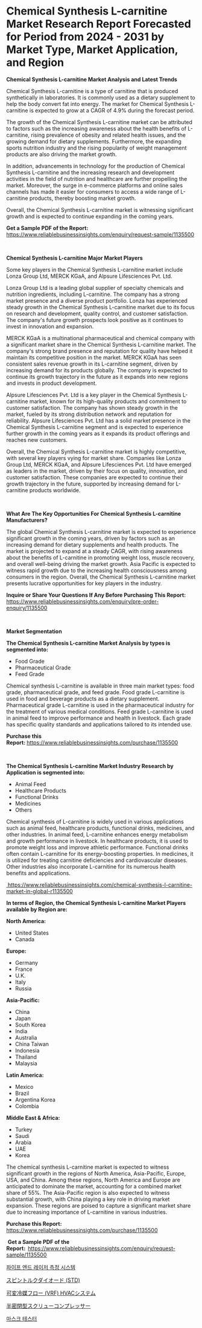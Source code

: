 <p><h1>Chemical Synthesis L-carnitine Market Research Report Forecasted for Period from 2024 -  2031 by Market Type, Market Application, and Region</h1></p><p><strong>Chemical Synthesis L-carnitine Market Analysis and Latest Trends</strong></p>
<p><p>Chemical Synthesis L-carnitine is a type of carnitine that is produced synthetically in laboratories. It is commonly used as a dietary supplement to help the body convert fat into energy. The market for Chemical Synthesis L-carnitine is expected to grow at a CAGR of 4.9% during the forecast period.</p><p>The growth of the Chemical Synthesis L-carnitine market can be attributed to factors such as the increasing awareness about the health benefits of L-carnitine, rising prevalence of obesity and related health issues, and the growing demand for dietary supplements. Furthermore, the expanding sports nutrition industry and the rising popularity of weight management products are also driving the market growth.</p><p>In addition, advancements in technology for the production of Chemical Synthesis L-carnitine and the increasing research and development activities in the field of nutrition and healthcare are further propelling the market. Moreover, the surge in e-commerce platforms and online sales channels has made it easier for consumers to access a wide range of L-carnitine products, thereby boosting market growth.</p><p>Overall, the Chemical Synthesis L-carnitine market is witnessing significant growth and is expected to continue expanding in the coming years.</p></p>
<p><strong>Get a Sample PDF of the Report:&nbsp;</strong> <a href="https://www.reliablebusinessinsights.com/enquiry/request-sample/1135500">https://www.reliablebusinessinsights.com/enquiry/request-sample/1135500</a></p>
<p>&nbsp;</p>
<p><strong>Chemical Synthesis L-carnitine Major Market Players</strong></p>
<p><p>Some key players in the Chemical Synthesis L-carnitine market include Lonza Group Ltd, MERCK KGaA, and Alpsure Lifesciences Pvt. Ltd.</p><p>Lonza Group Ltd is a leading global supplier of specialty chemicals and nutrition ingredients, including L-carnitine. The company has a strong market presence and a diverse product portfolio. Lonza has experienced steady growth in the Chemical Synthesis L-carnitine market due to its focus on research and development, quality control, and customer satisfaction. The company's future growth prospects look positive as it continues to invest in innovation and expansion.</p><p>MERCK KGaA is a multinational pharmaceutical and chemical company with a significant market share in the Chemical Synthesis L-carnitine market. The company's strong brand presence and reputation for quality have helped it maintain its competitive position in the market. MERCK KGaA has seen consistent sales revenue growth in its L-carnitine segment, driven by increasing demand for its products globally. The company is expected to continue its growth trajectory in the future as it expands into new regions and invests in product development.</p><p>Alpsure Lifesciences Pvt. Ltd is a key player in the Chemical Synthesis L-carnitine market, known for its high-quality products and commitment to customer satisfaction. The company has shown steady growth in the market, fueled by its strong distribution network and reputation for reliability. Alpsure Lifesciences Pvt. Ltd has a solid market presence in the Chemical Synthesis L-carnitine segment and is expected to experience further growth in the coming years as it expands its product offerings and reaches new customers.</p><p>Overall, the Chemical Synthesis L-carnitine market is highly competitive, with several key players vying for market share. Companies like Lonza Group Ltd, MERCK KGaA, and Alpsure Lifesciences Pvt. Ltd have emerged as leaders in the market, driven by their focus on quality, innovation, and customer satisfaction. These companies are expected to continue their growth trajectory in the future, supported by increasing demand for L-carnitine products worldwide.</p></p>
<p>&nbsp;</p>
<p><strong>What Are The Key Opportunities For Chemical Synthesis L-carnitine Manufacturers?</strong></p>
<p><p>The global Chemical Synthesis L-carnitine market is expected to experience significant growth in the coming years, driven by factors such as an increasing demand for dietary supplements and health products. The market is projected to expand at a steady CAGR, with rising awareness about the benefits of L-carnitine in promoting weight loss, muscle recovery, and overall well-being driving the market growth. Asia Pacific is expected to witness rapid growth due to the increasing health consciousness among consumers in the region. Overall, the Chemical Synthesis L-carnitine market presents lucrative opportunities for key players in the industry.</p></p>
<p><strong>Inquire or Share Your Questions If Any Before Purchasing This Report:</strong> <a href="https://www.reliablebusinessinsights.com/enquiry/pre-order-enquiry/1135500">https://www.reliablebusinessinsights.com/enquiry/pre-order-enquiry/1135500</a></p>
<p>&nbsp;</p>
<p><strong>Market Segmentation</strong></p>
<p><strong>The Chemical Synthesis L-carnitine Market Analysis by types is segmented into:</strong></p>
<p><ul><li>Food Grade</li><li>Pharmaceutical Grade</li><li>Feed Grade</li></ul></p>
<p><p>Chemical synthesis L-carnitine is available in three main market types: food grade, pharmaceutical grade, and feed grade. Food grade L-carnitine is used in food and beverage products as a dietary supplement. Pharmaceutical grade L-carnitine is used in the pharmaceutical industry for the treatment of various medical conditions. Feed grade L-carnitine is used in animal feed to improve performance and health in livestock. Each grade has specific quality standards and applications tailored to its intended use.</p></p>
<p><strong>Purchase this Report:&nbsp;</strong><a href="https://www.reliablebusinessinsights.com/purchase/1135500">https://www.reliablebusinessinsights.com/purchase/1135500</a></p>
<p>&nbsp;</p>
<p><strong>The Chemical Synthesis L-carnitine Market Industry Research by Application is segmented into:</strong></p>
<p><ul><li>Animal Feed</li><li>Healthcare Products</li><li>Functional Drinks</li><li>Medicines</li><li>Others</li></ul></p>
<p><p>Chemical synthesis of L-carnitine is widely used in various applications such as animal feed, healthcare products, functional drinks, medicines, and other industries. In animal feed, L-carnitine enhances energy metabolism and growth performance in livestock. In healthcare products, it is used to promote weight loss and improve athletic performance. Functional drinks often contain L-carnitine for its energy-boosting properties. In medicines, it is utilized for treating carnitine deficiencies and cardiovascular diseases. Other industries also incorporate L-carnitine for its numerous health benefits and applications.</p></p>
<p><a href="https://www.reliablebusinessinsights.com/chemical-synthesis-l-carnitine-market-in-global-r1135500">&nbsp;https://www.reliablebusinessinsights.com/chemical-synthesis-l-carnitine-market-in-global-r1135500</a></p>
<p><strong>In terms of Region, the Chemical Synthesis L-carnitine Market Players available by Region are:</strong></p>
<p>
    <p> <strong> North America: </strong>
        <ul>
            <li>United States</li>
            <li>Canada</li>
        </ul>
        </p> 
    <p> <strong> Europe: </strong>
        <ul>
            <li>Germany</li>
            <li>France</li>
            <li>U.K.</li>
            <li>Italy</li>
            <li>Russia</li>
        </ul>
        </p> 
    <p> <strong> Asia-Pacific: </strong>
        <ul>
            <li>China</li>
            <li>Japan</li>
            <li>South Korea</li>
            <li>India</li>
            <li>Australia</li>
            <li>China Taiwan</li>
            <li>Indonesia</li>
            <li>Thailand</li>
            <li>Malaysia</li>
        </ul>
        </p> 
    <p> <strong> Latin America: </strong>
        <ul>
            <li>Mexico</li>
            <li>Brazil</li>
            <li>Argentina Korea</li>
            <li>Colombia</li>
        </ul>
        </p> 
    <p> <strong> Middle East & Africa: </strong>
        <ul>
            <li>Turkey</li>
            <li>Saudi</li>
            <li>Arabia</li>
            <li>UAE</li>
            <li>Korea</li>
        </ul>
    </p>
    </p>
<p><p>The chemical synthesis L-carnitine market is expected to witness significant growth in the regions of North America, Asia-Pacific, Europe, USA, and China. Among these regions, North America and Europe are anticipated to dominate the market, accounting for a combined market share of 55%. The Asia-Pacific region is also expected to witness substantial growth, with China playing a key role in driving market expansion. These regions are poised to capture a significant market share due to increasing importance of L-carnitine in various industries.</p></p>
<p><strong>Purchase this Report: </strong><a href="https://www.reliablebusinessinsights.com/purchase/1135500">https://www.reliablebusinessinsights.com/purchase/1135500</a></p>
<p>&nbsp;<strong>Get a Sample PDF of the Report:&nbsp;&nbsp;</strong><a href="https://www.reliablebusinessinsights.com/enquiry/request-sample/1135500">https://www.reliablebusinessinsights.com/enquiry/request-sample/1135500</a></p>
<p><strong></strong></p>
<p><p><a href="https://github.com/OwenHamiytll568745/Market-Research-Report-List-2/blob/main/8493266100391.md">파이프 엔드 레이저 측정 시스템</a></p><p><a href="https://github.com/tanyaali3/Market-Research-Report-List-1/blob/main/5695635106487.md">スピントルクダイオード (STD)</a></p><p><a href="https://github.com/DwightHuels1/Market-Research-Report-List-1/blob/main/6092453106488.md">可変冷媒フロー (VRF) HVACシステム</a></p><p><a href="https://medium.com/@elmorunolfsson2023/%E3%82%BB%E3%83%9F%E3%83%8F%E3%83%BC%E3%83%A1%E3%83%86%E3%82%A3%E3%83%83%E3%82%AF%E3%82%B9%E3%82%AF%E3%83%AA%E3%83%A5%E3%83%BC%E3%82%B3%E3%83%B3%E3%83%97%E3%83%AC%E3%83%83%E3%82%B5%E3%83%BC%E5%B8%82%E5%A0%B4%E8%AA%BF%E6%9F%BB%E3%83%AC%E3%83%9D%E3%83%BC%E3%83%88-%E3%81%9D%E3%81%AE%E6%AD%B4%E5%8F%B2-%E3%81%9D%E3%81%97%E3%81%A62031%E5%B9%B4%E3%81%BE%E3%81%A7%E3%81%AE%E4%BA%88%E6%B8%AC-d6d34030c9c7">半密閉型スクリューコンプレッサー</a></p><p><a href="https://medium.com/@othaleffler66/%EB%A7%88%EC%8A%A4%ED%81%AC-%ED%85%8C%EC%8A%A4%ED%84%B0-%EC%8B%9C%EC%9E%A5%EC%9D%80-%EC%8B%9C%EC%9E%A5-%EC%A0%90%EC%9C%A0%EC%9C%A8-%EA%B7%9C%EB%AA%A8-%EB%B0%8F-2031%EB%85%84%EA%B9%8C%EC%A7%80-%EC%98%88%EC%B8%A1%EB%90%9C-%EC%98%88%EC%B8%A1%EC%97%90-%EC%B4%88%EC%A0%90%EC%9D%84-%EB%A7%9E%EC%B6%A5%EB%8B%88%EB%8B%A4-8dab23049b27">마스크 테스터</a></p></p>